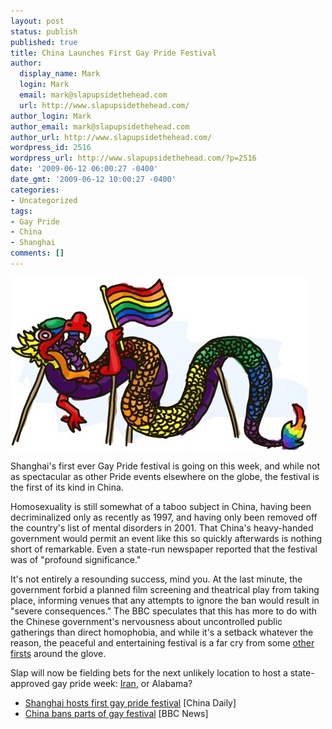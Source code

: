 ```yaml
---
layout: post
status: publish
published: true
title: China Launches First Gay Pride Festival
author:
  display_name: Mark
  login: Mark
  email: mark@slapupsidethehead.com
  url: http://www.slapupsidethehead.com/
author_login: Mark
author_email: mark@slapupsidethehead.com
author_url: http://www.slapupsidethehead.com/
wordpress_id: 2516
wordpress_url: http://www.slapupsidethehead.com/?p=2516
date: '2009-06-12 06:00:27 -0400'
date_gmt: '2009-06-12 10:00:27 -0400'
categories:
- Uncategorized
tags:
- Gay Pride
- China
- Shanghai
comments: []
---
```

![Gay-Tor, The bigot-eating dragon](/wp-content/media/2009/06/chinese-pride.jpg "Gay-Tor, The bigot-eating dragon")

Shanghai's first ever Gay Pride festival is going on this week, and while not as spectacular as other Pride events elsewhere on the globe, the festival is the first of its kind in China.

Homosexuality is still somewhat of a taboo subject in China, having been decriminalized only as recently as  1997, and having only been removed off the country's list of mental disorders in 2001. That China's heavy-handed government would permit an event like this so quickly afterwards is nothing short of remarkable. Even a state-run newspaper reported that the festival was of "profound significance."

It's not entirely a resounding success, mind you. At the last minute, the government forbid a planned film screening and theatrical play from taking place, informing venues that any attempts to ignore the ban would result in "severe consequences." The BBC speculates that this has more to do with the Chinese government's nervousness about uncontrolled public gatherings than direct homophobia, and while it's a setback whatever the reason, the peaceful and entertaining festival is a far cry from some [other firsts](http://www.slapupsidethehead.com/2006/05/moscows-violent-anti-gayness/ "Pride Veek") around the glove.

Slap will now be fielding bets for the next unlikely location to host a state-approved gay pride week: [Iran](http://www.slapupsidethehead.com/2007/09/gayless-countries/ "Not that there are any gays there in the first place, mind you."), or Alabama?

- [Shanghai hosts first gay pride festival](http://www.chinadaily.com.cn/china/2009-06/10/content_8265878.htm) [China Daily]
- [China bans parts of gay festival](http://news.bbc.co.uk/2/hi/asia-pacific/8093695.stm) [BBC News]
